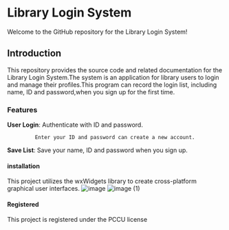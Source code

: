 # Library Login System

Welcome to the GitHub repository for the Library Login System!



## Introduction

This repository provides the source code and related documentation for the Library Login System.The system is an application for library users to login and manage their profiles.This program can record the login list, including name, ID and password,when you sign up for the first time.



### Features

**User Login**:
             Authenticate with ID  and password.

             Enter your ID and password can create a new account.
            
**Save List**: Save your name, ID and password when you sign up.



#### installation

This project utilizes the wxWidgets library to create cross-platform graphical user interfaces.
![image](https://github.com/Rhys0303/Library-login-system-/assets/164986837/0eace7cc-930b-4625-bd87-63c66221e787)
![image (1)](https://github.com/Rhys0303/Library-login-system-/assets/164986837/5822d4df-7e47-4aed-a3ff-4171c7eaf12b)




#### Registered

This project is registered under the PCCU license 
